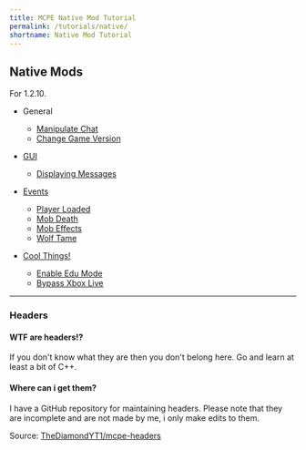 ```yaml
---
title: MCPE Native Mod Tutorial
permalink: /tutorials/native/
shortname: Native Mod Tutorial
---
```

## Native Mods
For 1.2.10.

* General
  * [Manipulate Chat](chat/)  
  * [Change Game Version](game-version/)  

* [GUI](gui/)  
  * [Displaying Messages](gui/display-message/)  
  
* [Events](events/)  
  * [Player Loaded](events/player-loaded/)  
  * [Mob Death](events/mob-death/)  
  * [Mob Effects](events/mob-effects/)  
  * [Wolf Tame](events/wolf-tame/)  
  
* [Cool Things!](cool-things/)  
  * [Enable Edu Mode](cool-things/enable-edu-mode/)  
  * [Bypass Xbox Live](cool-things/bypass-xbl/)  
  
---
  
### Headers

#### WTF are headers!?
If you don't know what they are then you don't belong here. Go and learn at least a bit of C++.
<br>
#### Where can i get them?
I have a GitHub repository for maintaining headers. Please note that they are incomplete and are not made by me, i only make edits to them.
  
Source: [TheDiamondYT1/mcpe-headers](https://github.com/TheDiamondYT1/mcpe-headers)

